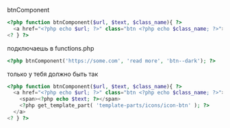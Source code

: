 btnComponent

```php
<?php function btnComponent($url, $text, $class_name){ ?>
  <a href="<?php echo $url; ?>" class="btn <?php echo $class_name; ?>"><?php echo $text; ?></a>
<? } ?>
```

подключаешь в functions.php

```php
<?php btnComponent('https://some.com', 'read more', 'btn--dark'); ?>
```

только у тебя должно быть так

```php
<?php function btnComponent($url, $text, $class_name){ ?>
  <a href="<?php echo $url; ?>" class="btn <?php echo $class_name; ?>">
    <span><?php echo $text; ?></span>
    <?php get_template_part( 'template-parts/icons/icon-btn' ); ?>
  </a>
<? } ?>
```